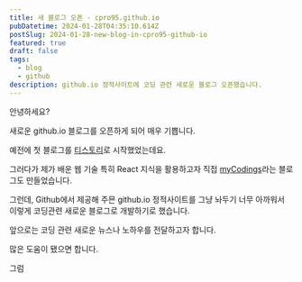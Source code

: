 ```yaml
---
title: 새 블로그 오픈 - cpro95.github.io
pubDatetime: 2024-01-28T04:35:10.614Z
postSlug: 2024-01-28-new-blog-in-cpro95-github-io
featured: true
draft: false
tags:
  - blog
  - github
description: github.io 정적사이트에 코딩 관련 새로운 블로그 오픈했습니다.
---
```


안녕하세요?

새로운 github.io 블로그를 오픈하게 되어 매우 기쁩니다.

예전에 첫 블로그를 [티스토리](https://cpro95.tistory.com)로 시작했었는데요.

그러다가 제가 배운 웹 기술 특히 React 지식을 활용하고자 직접 [myCodings](https://mycodings.fly.dev)라는 블로그도 만들었습니다.

그런데, Github에서 제공해 주믄 github.io 정적사이트를 그냥 놔두기 너무 아까워서 이렇게 코딩관련 새로운 블로그로 개발하기로 했습니다.

앞으로는 코딩 관련 새로운 뉴스나 노하우를 전달하고자 합니다.

많은 도움이 됐으면 합니다.

그럼
